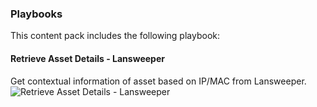 ### Playbooks

This content pack includes the following playbook:

#### Retrieve Asset Details - Lansweeper
Get contextual information of asset based on IP/MAC from Lansweeper.
![Retrieve Asset Details - Lansweeper](https://storage.googleapis.com/marketplace-dist/content/packs/TestPack/readme_images/Retrieve_Asset_Details_-_Lansweeper.png)